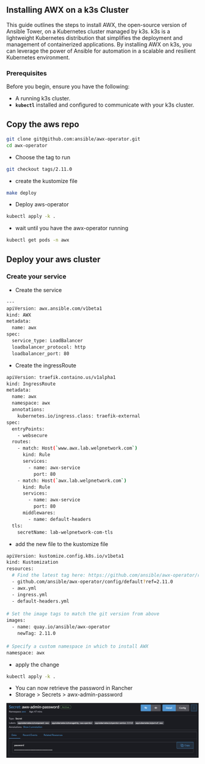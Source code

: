 ## **Installing AWX on a k3s Cluster**

This guide outlines the steps to install AWX, the open-source version of Ansible Tower, on a Kubernetes cluster managed by k3s. k3s is a lightweight Kubernetes distribution that simplifies the deployment and management of containerized applications. By installing AWX on k3s, you can leverage the power of Ansible for automation in a scalable and resilient Kubernetes environment.

### **Prerequisites**

Before you begin, ensure you have the following:

- A running k3s cluster.
- **`kubectl`** installed and configured to communicate with your k3s cluster.

## Copy the aws repo

```bash
git clone git@github.com:ansible/awx-operator.git
cd awx-operator
```

- Choose the tag to run

```bash
git checkout tags/2.11.0
```

- create the kustomize file

```bash
make deploy
```

- Deploy aws-operator

```bash
kubectl apply -k .
```

- wait until you have the awx-operator running

```bash
kubectl get pods -n awx
```

## Deploy your aws cluster

### Create your service

- Create the service

```bash
---
apiVersion: awx.ansible.com/v1beta1
kind: AWX
metadata:
  name: awx
spec:
  service_type: LoadBalancer
  loadbalancer_protocol: http
  loadbalancer_port: 80
```

- Create the ingressRoute

```bash
apiVersion: traefik.containo.us/v1alpha1
kind: IngressRoute
metadata:
  name: awx
  namespace: awx
  annotations: 
    kubernetes.io/ingress.class: traefik-external
spec:
  entryPoints:
    - websecure
  routes:
    - match: Host(`www.awx.lab.welpnetwork.com`)
      kind: Rule
      services:
        - name: awx-service
          port: 80
    - match: Host(`awx.lab.welpnetwork.com`)
      kind: Rule
      services:
        - name: awx-service
          port: 80
      middlewares:
        - name: default-headers
  tls:
    secretName: lab-welpnetwork-com-tls
```

- add the new file to the kustomize file

```bash
apiVersion: kustomize.config.k8s.io/v1beta1
kind: Kustomization
resources:
  # Find the latest tag here: https://github.com/ansible/awx-operator/releases
  - github.com/ansible/awx-operator/config/default?ref=2.11.0
  - awx.yml
  - ingress.yml
  - default-headers.yml

# Set the image tags to match the git version from above
images:
  - name: quay.io/ansible/awx-operator
    newTag: 2.11.0

# Specify a custom namespace in which to install AWX
namespace: awx
```

- apply the change

```bash
kubectl apply -k .
```

- You can now retrieve the password in Rancher
- Storage > Secrets > awx-admin-password

![password](../AWX-Ansible/src/password.png)